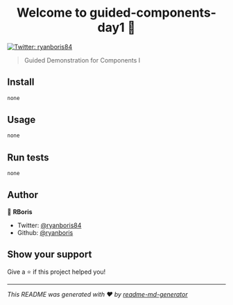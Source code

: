 <h1 align="center">Welcome to guided-components-day1 👋</h1>
<p>
  <a href="https://twitter.com/ryanboris84">
    <img alt="Twitter: ryanboris84" src="https://img.shields.io/twitter/follow/ryanboris84.svg?style=social" target="_blank" />
  </a>
</p>

> Guided Demonstration for Components I

## Install

```sh
none
```

## Usage

```sh
none
```

## Run tests

```sh
none
```

## Author

👤 **RBoris**

* Twitter: [@ryanboris84](https://twitter.com/ryanboris84)
* Github: [@ryanboris](https://github.com/ryanboris)

## Show your support

Give a ⭐️ if this project helped you!

***
_This README was generated with ❤️ by [readme-md-generator](https://github.com/kefranabg/readme-md-generator)_